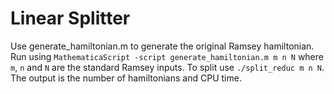 Linear Splitter
===============

Use generate_hamiltonian.m to generate the original Ramsey hamiltonian. Run using `MathematicaScript -script generate_hamiltonian.m m n N` where `m`, `n` and `N` are the standard Ramsey inputs.
To split use `./split_reduc m n N`. The output is the number of hamiltonians and CPU time.
